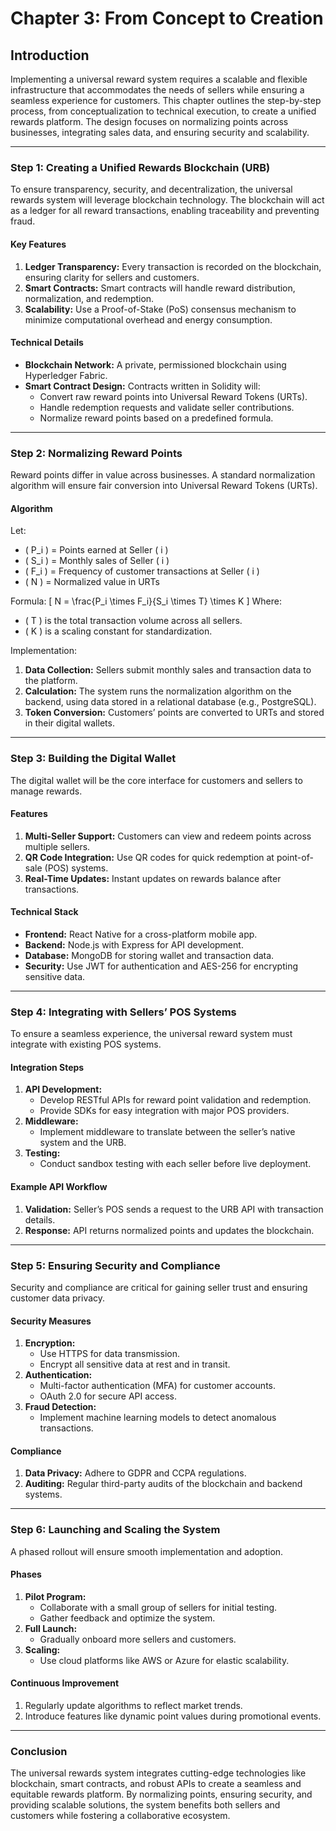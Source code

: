 # Chapter 3: From Concept to Creation

## Introduction

Implementing a universal reward system requires a scalable and flexible infrastructure that accommodates the needs of sellers while ensuring a seamless experience for customers. This chapter outlines the step-by-step process, from conceptualization to technical execution, to create a unified rewards platform. The design focuses on normalizing points across businesses, integrating sales data, and ensuring security and scalability.

---

### Step 1: Creating a Unified Rewards Blockchain (URB)

To ensure transparency, security, and decentralization, the universal rewards system will leverage blockchain technology. The blockchain will act as a ledger for all reward transactions, enabling traceability and preventing fraud.

#### Key Features

1. **Ledger Transparency:** Every transaction is recorded on the blockchain, ensuring clarity for sellers and customers.
2. **Smart Contracts:** Smart contracts will handle reward distribution, normalization, and redemption.
3. **Scalability:** Use a Proof-of-Stake (PoS) consensus mechanism to minimize computational overhead and energy consumption.

#### Technical Details

- **Blockchain Network:** A private, permissioned blockchain using Hyperledger Fabric.
- **Smart Contract Design:** Contracts written in Solidity will:
  - Convert raw reward points into Universal Reward Tokens (URTs).
  - Handle redemption requests and validate seller contributions.
  - Normalize reward points based on a predefined formula.

---

### Step 2: Normalizing Reward Points

Reward points differ in value across businesses. A standard normalization algorithm will ensure fair conversion into Universal Reward Tokens (URTs).

#### Algorithm

Let:

- \( P_i \) = Points earned at Seller \( i \)
- \( S_i \) = Monthly sales of Seller \( i \)
- \( F_i \) = Frequency of customer transactions at Seller \( i \)
- \( N \) = Normalized value in URTs

Formula:
\[ N = \frac{P_i \times F_i}{S_i \times T} \times K \]
Where:

- \( T \) is the total transaction volume across all sellers.
- \( K \) is a scaling constant for standardization.

Implementation:

1. **Data Collection:** Sellers submit monthly sales and transaction data to the platform.
2. **Calculation:** The system runs the normalization algorithm on the backend, using data stored in a relational database (e.g., PostgreSQL).
3. **Token Conversion:** Customers’ points are converted to URTs and stored in their digital wallets.

---

### Step 3: Building the Digital Wallet

The digital wallet will be the core interface for customers and sellers to manage rewards.

#### Features

1. **Multi-Seller Support:** Customers can view and redeem points across multiple sellers.
2. **QR Code Integration:** Use QR codes for quick redemption at point-of-sale (POS) systems.
3. **Real-Time Updates:** Instant updates on rewards balance after transactions.

#### Technical Stack

- **Frontend:** React Native for a cross-platform mobile app.
- **Backend:** Node.js with Express for API development.
- **Database:** MongoDB for storing wallet and transaction data.
- **Security:** Use JWT for authentication and AES-256 for encrypting sensitive data.

---

### Step 4: Integrating with Sellers’ POS Systems

To ensure a seamless experience, the universal reward system must integrate with existing POS systems.

#### Integration Steps

1. **API Development:**
   - Develop RESTful APIs for reward point validation and redemption.
   - Provide SDKs for easy integration with major POS providers.
2. **Middleware:**
   - Implement middleware to translate between the seller’s native system and the URB.
3. **Testing:**
   - Conduct sandbox testing with each seller before live deployment.

#### Example API Workflow

1. **Validation:** Seller’s POS sends a request to the URB API with transaction details.
2. **Response:** API returns normalized points and updates the blockchain.

---

### Step 5: Ensuring Security and Compliance

Security and compliance are critical for gaining seller trust and ensuring customer data privacy.

#### Security Measures

1. **Encryption:**
   - Use HTTPS for data transmission.
   - Encrypt all sensitive data at rest and in transit.
2. **Authentication:**
   - Multi-factor authentication (MFA) for customer accounts.
   - OAuth 2.0 for secure API access.
3. **Fraud Detection:**
   - Implement machine learning models to detect anomalous transactions.

#### Compliance

1. **Data Privacy:** Adhere to GDPR and CCPA regulations.
2. **Auditing:** Regular third-party audits of the blockchain and backend systems.

---

### Step 6: Launching and Scaling the System

A phased rollout will ensure smooth implementation and adoption.

#### Phases

1. **Pilot Program:**
   - Collaborate with a small group of sellers for initial testing.
   - Gather feedback and optimize the system.
2. **Full Launch:**
   - Gradually onboard more sellers and customers.
3. **Scaling:**
   - Use cloud platforms like AWS or Azure for elastic scalability.

#### Continuous Improvement

1. Regularly update algorithms to reflect market trends.
2. Introduce features like dynamic point values during promotional events.

---

### Conclusion

The universal rewards system integrates cutting-edge technologies like blockchain, smart contracts, and robust APIs to create a seamless and equitable rewards platform. By normalizing points, ensuring security, and providing scalable solutions, the system benefits both sellers and customers while fostering a collaborative ecosystem.
